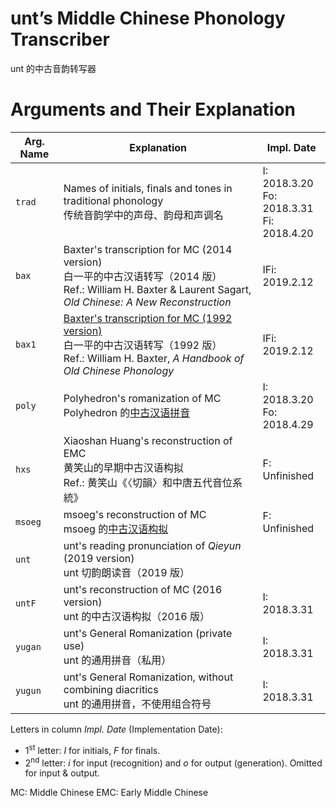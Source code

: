 # unt’s Middle Chinese Phonology Transcriber

unt 的中古音韵转写器

# Arguments and Their Explanation

|Arg. Name|Explanation|Impl. Date|
|-|-|-|
|`trad`|Names of initials, finals and tones in traditional phonology<br>传统音韵学中的声母、韵母和声调名|I: 2018.3.20<br>Fo: 2018.3.31<br>Fi: 2018.4.20|
|`bax`|Baxter's transcription for MC (2014 version)<br>白一平的中古汉语转写（2014 版）<br>Ref.: William H. Baxter & Laurent Sagart, *Old Chinese: A New Reconstruction*|IFi: 2019.2.12|
|`bax1`|[Baxter's transcription for MC (1992 version)](https://en.wikipedia.org/wiki/Baxter%27s_transcription_for_Middle_Chinese "Baxter's transcription for Middle Chinese")<br>白一平的中古汉语转写（1992 版）<br>Ref.: William H. Baxter, *A Handbook of Old Chinese Phonology*|IFi: 2019.2.12|
|`poly`|Polyhedron's romanization of MC<br>Polyhedron 的[中古汉语拼音](https://zh.wikipedia.org/wiki/User:Polyhedron/%E4%B8%AD%E5%8F%A4%E6%BC%A2%E8%AA%9E%E6%8B%BC%E9%9F%B3 "中古汉语拼音")|I: 2018.3.20<br>Fo: 2018.4.29|
|`hxs`|Xiaoshan Huang's reconstruction of EMC<br>黄笑山的早期中古汉语构拟<br>Ref.: 黄笑山《〈切韻〉和中唐五代音位系統》|F: Unfinished|
|`msoeg`|msoeg's reconstruction of MC<br>msoeg 的[中古汉语构拟](https://zhuanlan.zhihu.com/p/23576833 "【汉语音韵学笔记】中古汉语")|F: Unfinished|
|`unt`|unt's reading pronunciation of *Qieyun* (2019 version)<br>unt 切韵朗读音（2019 版）||
|`untF`|unt's reconstruction of MC (2016 version)<br>unt 的中古汉语构拟（2016 版）|I: 2018.3.31|
|`yugan`|unt's General Romanization (private use)<br>unt 的通用拼音（私用）|I: 2018.3.31|
|`yugun`|unt's General Romanization, without combining diacritics<br>unt 的通用拼音，不使用组合符号|I: 2018.3.31|

Letters in column *Impl. Date* (Implementation Date):
- 1<sup>st</sup> letter: *I* for initials, *F* for finals.
- 2<sup>nd</sup> letter: *i* for input (recognition) and *o* for output (generation). Omitted for input & output.

MC: Middle Chinese
EMC: Early Middle Chinese